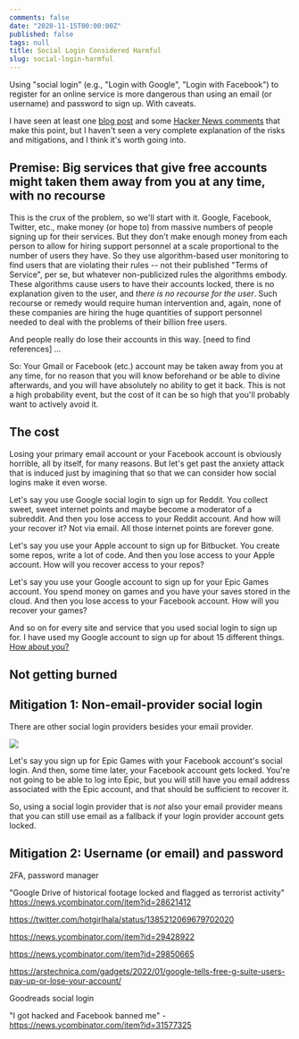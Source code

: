 ```yaml
---
comments: false
date: "2020-11-15T00:00:00Z"
published: false
tags: null
title: Social Login Considered Harmful
slug: social-login-harmful
---
```


Using "social login" (e.g., "Login with Google", "Login with Facebook") to register for an online service is more dangerous than using an email (or username) and password to sign up. With caveats.

I have seen at least one [blog post](https://gurjeet.singh.im/blog/never-use-google-to-sign-in) and some [Hacker News comments](https://news.ycombinator.com/item?id=25091420) that make this point, but I haven't seen a very complete explanation of the risks and mitigations, and I think it's worth going into.

## Premise: Big services that give free accounts might taken them away from you at any time, with no recourse

This is the crux of the problem, so we'll start with it. Google, Facebook, Twitter, etc., make money (or hope to) from massive numbers of people signing up for their services. But they don't make enough money from each person to allow for hiring support personnel at a scale proportional to the number of users they have. So they use algorithm-based user monitoring to find users that are violating their rules -- not their published "Terms of Service", per se, but whatever non-publicized rules the algorithms embody. These algorithms cause users to have their accounts locked, there is no explanation given to the user, and _there is no recourse for the user_. Such recourse or remedy would require human intervention and, again, none of these companies are hiring the huge quantities of support personnel needed to deal with the problems of their billion free users.

And people really do lose their accounts in this way. [need to find references] ...

So: Your Gmail or Facebook (etc.) account may be taken away from you at any time, for no reason that you will know beforehand or be able to divine afterwards, and you will have absolutely no ability to get it back. This is not a high probability event, but the cost of it can be so high that you'll probably want to actively avoid it.

## The cost

Losing your primary email account or your Facebook account is obviously horrible, all by itself, for many reasons. But let's get past the anxiety attack that is induced just by imagining that so that we can consider how social logins make it even worse.

Let's say you use Google social login to sign up for Reddit. You collect sweet, sweet internet points and maybe become a moderator of a subreddit. And then you lose access to your Reddit account. And how will your recover it? Not via email. All those internet points are forever gone.

Let's say you use your Apple account to sign up for Bitbucket. You create some repos, write a lot of code. And then you lose access to your Apple account. How will you recover access to your repos?

Let's say you use your Google account to sign up for your Epic Games account. You spend money on games and you have your saves stored in the cloud. And then you lose access to your Facebook account. How will you recover your games?

And so on for every site and service that you used social login to sign up for. I have used my Google account to sign up for about 15 different things. [How about you?](https://myaccount.google.com/permissions)

## Not getting burned



## Mitigation 1: Non-email-provider social login

There are other social login providers besides your email provider.

<img src="social-login-epic-games-signup.png">

Let's say you sign up for Epic Games with your Facebook account's social login. And then, some time later, your Facebook account gets locked. You're not going to be able to log into Epic, but you will still have you email address associated with the Epic account, and that should be sufficient to recover it.

So, using a social login provider that is _not_ also your email provider means that you can still use email as a fallback if your login provider account gets locked.

## Mitigation 2: Username (or email) and password



2FA, password manager


"Google Drive of historical footage locked and flagged as terrorist activity"
https://news.ycombinator.com/item?id=28621412

https://twitter.com/hotgirlhala/status/1385212069679702020


https://news.ycombinator.com/item?id=29428922

https://news.ycombinator.com/item?id=29850665

https://arstechnica.com/gadgets/2022/01/google-tells-free-g-suite-users-pay-up-or-lose-your-account/

Goodreads social login

"I got hacked and Facebook banned me" - https://news.ycombinator.com/item?id=31577325